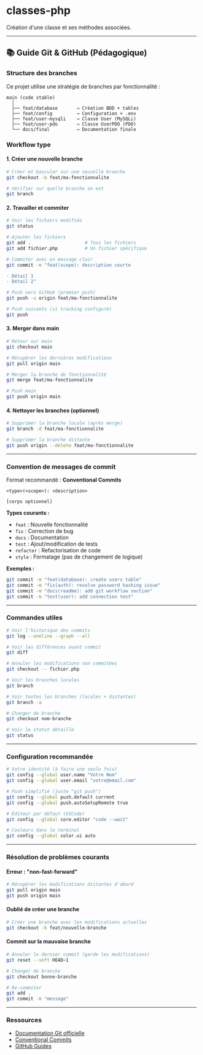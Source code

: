 # classes-php
Création d'une classe et ses méthodes associées.

---

## 📚 Guide Git & GitHub (Pédagogique)

### Structure des branches

Ce projet utilise une stratégie de branches par fonctionnalité :
```
main (code stable)
  │
  ├── feat/database       → Création BDD + tables
  ├── feat/config         → Configuration + .env
  ├── feat/user-mysqli    → Classe User (MySQLi)
  ├── feat/user-pdo       → Classe UserPDO (PDO)
  └── docs/final          → Documentation finale
```

### Workflow type

#### 1. Créer une nouvelle branche
```bash
# Créer et basculer sur une nouvelle branche
git checkout -b feat/ma-fonctionnalite

# Vérifier sur quelle branche on est
git branch
```

#### 2. Travailler et commiter
```bash
# Voir les fichiers modifiés
git status

# Ajouter les fichiers
git add .                    # Tous les fichiers
git add fichier.php          # Un fichier spécifique

# Commiter avec un message clair
git commit -m "feat(scope): description courte

- Détail 1
- Détail 2"

# Push vers GitHub (premier push)
git push -u origin feat/ma-fonctionnalite

# Push suivants (si tracking configuré)
git push
```

#### 3. Merger dans main
```bash
# Retour sur main
git checkout main

# Récupérer les dernières modifications
git pull origin main

# Merger la branche de fonctionnalité
git merge feat/ma-fonctionnalite

# Push main
git push origin main
```

#### 4. Nettoyer les branches (optionnel)
```bash
# Supprimer la branche locale (après merge)
git branch -d feat/ma-fonctionnalite

# Supprimer la branche distante
git push origin --delete feat/ma-fonctionnalite
```

---

### Convention de messages de commit

Format recommandé : **Conventional Commits**
```
<type>(<scope>): <description>

[corps optionnel]
```

**Types courants :**
- `feat` : Nouvelle fonctionnalité
- `fix` : Correction de bug
- `docs` : Documentation
- `test` : Ajout/modification de tests
- `refactor` : Refactorisation de code
- `style` : Formatage (pas de changement de logique)

**Exemples :**
```bash
git commit -m "feat(database): create users table"
git commit -m "fix(auth): resolve password hashing issue"
git commit -m "docs(readme): add git workflow section"
git commit -m "test(user): add connection test"
```

---

### Commandes utiles
```bash
# Voir l'historique des commits
git log --oneline --graph --all

# Voir les différences avant commit
git diff

# Annuler les modifications non commitées
git checkout -- fichier.php

# Voir les branches locales
git branch

# Voir toutes les branches (locales + distantes)
git branch -a

# Changer de branche
git checkout nom-branche

# Voir le statut détaillé
git status
```

---

### Configuration recommandée
```bash
# Votre identité (à faire une seule fois)
git config --global user.name "Votre Nom"
git config --global user.email "votre@email.com"

# Push simplifié (juste "git push")
git config --global push.default current
git config --global push.autoSetupRemote true

# Éditeur par défaut (VSCode)
git config --global core.editor "code --wait"

# Couleurs dans le terminal
git config --global color.ui auto
```

---

### Résolution de problèmes courants

#### Erreur : "non-fast-forward"
```bash
# Récupérer les modifications distantes d'abord
git pull origin main
git push origin main
```

#### Oublié de créer une branche
```bash
# Créer une branche avec les modifications actuelles
git checkout -b feat/nouvelle-branche
```

#### Commit sur la mauvaise branche
```bash
# Annuler le dernier commit (garde les modifications)
git reset --soft HEAD~1

# Changer de branche
git checkout bonne-branche

# Re-commiter
git add .
git commit -m "message"
```

---

### Ressources

- [Documentation Git officielle](https://git-scm.com/doc)
- [Conventional Commits](https://www.conventionalcommits.org/)
- [GitHub Guides](https://guides.github.com/)
